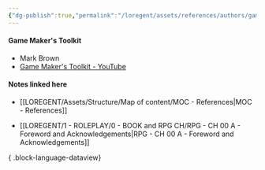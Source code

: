 ```yaml
---
{"dg-publish":true,"permalink":"/loregent/assets/references/authors/game-maker-s-toolkit/","noteIcon":""}
---
```


#### Game Maker's Toolkit

- Mark Brown
- [Game Maker's Toolkit - YouTube](https://www.youtube.com/@GMTK)

#### Notes linked here

- [[LOREGENT/Assets/Structure/Map of content/MOC - References\|MOC - References]]

- [[LOREGENT/1 - ROLEPLAY/0 - BOOK and RPG CH/RPG - CH 00 A - Foreword and Acknowledgements\|RPG - CH 00 A - Foreword and Acknowledgements]]

{ .block-language-dataview}
